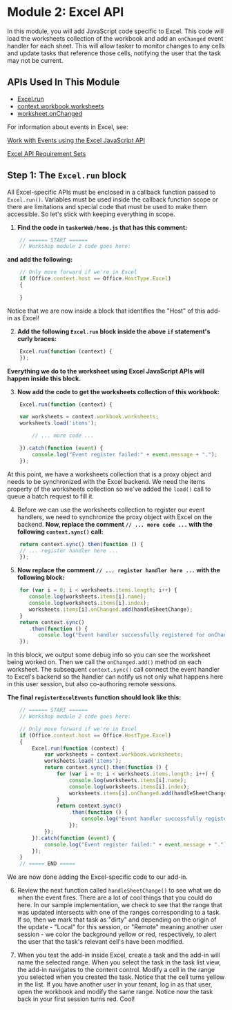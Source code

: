 # Module 2: Excel API

In this module, you will add JavaScript code specific to Excel. This code will load the worksheets collection of the workbook and add an `onChanged` event handler for each sheet. This will allow tasker to monitor changes to any cells and update tasks that reference those cells, notifying the user that the task may not be current.

## APIs Used In This Module

- [Excel.run](https://docs.microsoft.com/en-us/office/dev/add-ins/excel/excel-add-ins-core-concepts#excelrun)
- [context.workbook.worksheets](https://docs.microsoft.com/en-us/javascript/api/excel/excel.worksheet?view=office-js)
- [worksheet.onChanged](https://docs.microsoft.com/en-us/javascript/api/excel/excel.worksheet?view=office-js#onchanged)

For information about events in Excel, see: 


[Work with Events using the Excel JavaScript API](
https://docs.microsoft.com/en-us/office/dev/add-ins/excel/excel-add-ins-events)

[Excel API Requirement Sets](https://dev.office.com/reference/add-ins/requirement-sets/excel-api-requirement-sets?product=excel)

## Step 1: The `Excel.run` block

All Excel-specific APIs must be enclosed in a callback function passed to `Excel.run()`. Variables must be used inside the callback function scope or there are limitations and special code that must be used to make them accessible. So let's stick with keeping everything in scope. 

1. **Find the code in `taskerWeb/home.js` that has this comment:**

```js
    // ====== START ======
    // Workshop module 2 code goes here:
```

**and add the following:** 

```js
    // Only move forward if we're in Excel
    if (Office.context.host == Office.HostType.Excel)
    {

    }
```

Notice that we are now inside a block that identifies the "Host" of this add-in as Excel!

2. **Add the following `Excel.run` block inside the above `if` statement's curly braces:**

```js
    Excel.run(function (context) {
    });
```

**Everything we do to the worksheet using Excel JavaScript APIs will happen inside this block.**

3. **Now add the code to get the worksheets collection of this workbook:**

```js
    Excel.run(function (context) {

    var worksheets = context.workbook.worksheets;
    worksheets.load('items');

        // ... more code ...

    }).catch(function (event) {
        console.log("Event register failed:" + event.message + ".");
    });
```
At this point, we have a worksheets collection that is a proxy object and needs to be synchronized with the Excel backend. We need the items property of the worksheets collection so we've added the `load()` call to queue a batch request to fill it.


4. Before we can use the worksheets collection to register our event handlers, we need to synchronize the proxy object with Excel on the backend. **Now, replace the comment `// ... more code ...` with the following `context.sync()` call:**

```js
    return context.sync().then(function () {
    // ... register handler here ...
    });
```
5. **Now replace the comment `// ... register handler here ...` with the following block:** 

```js
    for (var i = 0; i < worksheets.items.length; i++) {
       console.log(worksheets.items[i].name);
       console.log(worksheets.items[i].index);
       worksheets.items[i].onChanged.add(handleSheetChange);
    }
    return context.sync()
       .then(function () {
          console.log("Event handler successfully registered for onChanged event for all worksheets.");
    });
```
In this block, we output some debug info so you can see the worksheet being worked on. Then we call the `onChanged.add()` method on each worksheet. The subsequent `context.sync()` call connect the event handler to Excel's backend so the handler can notify us not only what happens here in this user session, but also co-authoring remote sessions.

**The final `registerExcelEvents` function should look like this:** 

```js
    // ====== START ======
    // Workshop module 2 code goes here:

    // Only move forward if we're in Excel
    if (Office.context.host == Office.HostType.Excel)
    {
        Excel.run(function (context) {
            var worksheets = context.workbook.worksheets;
            worksheets.load('items');
            return context.sync().then(function () {
                for (var i = 0; i < worksheets.items.length; i++) {
                    console.log(worksheets.items[i].name);
                    console.log(worksheets.items[i].index);
                    worksheets.items[i].onChanged.add(handleSheetChange);
                }
                return context.sync()
                    .then(function () {
                        console.log("Event handler successfully registered for onChanged event for all worksheets.");
                    });
            });
        }).catch(function (event) {
            console.log("Event register failed:" + event.message + ".");
        });
    }
    // ===== END =====
```

We are now done adding the Excel-specific code to our add-in. 

6. Review the next function called `handleSheetChange()` to see what we do when the event fires. There are a lot of cool things that you could do here. In our sample implementation, we check to see that the range that was updated intersects with one of the ranges corresponding to a task. If so, then we mark that task as "dirty" and depending on the origin of the update - "Local" for this session, or "Remote" meaning another user session - we color the background yellow or red, respectively, to alert the user that the task's relevant cell's have been modified.

7. When you test the add-in inside Excel, create a task and the add-in will name the selected range. When you select the task in the task list view, the add-in navigates to the content control. Modify a cell in the range you selected when you created the task. Notice that the cell turns yellow in the list. If you have another user in your tenant, log in as that user, open the workbook and modify the same range. Notice now the task back in your first session turns red. Cool!
